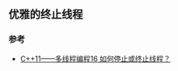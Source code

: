## 优雅的终止线程

### 参考
* [C++11——多线程编程16 如何停止或终止线程？](https://www.cnblogs.com/Galesaur-wcy/p/15589805.html)
  